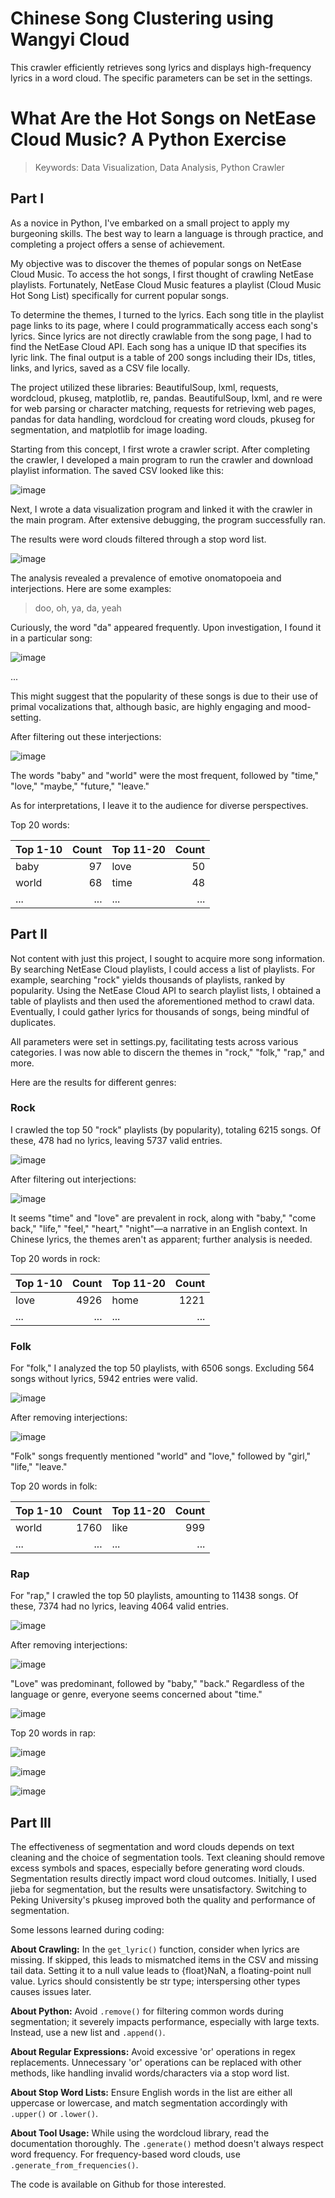 # Chinese Song Clustering using Wangyi Cloud

This crawler efficiently retrieves song lyrics and displays high-frequency lyrics in a word cloud. The specific parameters can be set in the settings.

# What Are the Hot Songs on NetEase Cloud Music? A Python Exercise

> Keywords: Data Visualization, Data Analysis, Python Crawler

## Part I

As a novice in Python, I've embarked on a small project to apply my burgeoning skills. The best way to learn a language is through practice, and completing a project offers a sense of achievement.

My objective was to discover the themes of popular songs on NetEase Cloud Music. To access the hot songs, I first thought of crawling NetEase playlists. Fortunately, NetEase Cloud Music features a playlist (Cloud Music Hot Song List) specifically for current popular songs.

To determine the themes, I turned to the lyrics. Each song title in the playlist page links to its page, where I could programmatically access each song's lyrics. Since lyrics are not directly crawlable from the song page, I had to find the NetEase Cloud API. Each song has a unique ID that specifies its lyric link. The final output is a table of 200 songs including their IDs, titles, links, and lyrics, saved as a CSV file locally.

The project utilized these libraries: BeautifulSoup, lxml, requests, wordcloud, pkuseg, matplotlib, re, pandas. BeautifulSoup, lxml, and re were for web parsing or character matching, requests for retrieving web pages, pandas for data handling, wordcloud for creating word clouds, pkuseg for segmentation, and matplotlib for image loading.

Starting from this concept, I first wrote a crawler script. After completing the crawler, I developed a main program to run the crawler and download playlist information. The saved CSV looked like this:

![image](https://github.com/AndyZhang1999/Wangyicloud_music_lyric_networks/assets/90740478/d8be3d25-7065-4b95-8913-de12e43f9427)


Next, I wrote a data visualization program and linked it with the crawler in the main program. After extensive debugging, the program successfully ran.

The results were word clouds filtered through a stop word list.

![image](https://github.com/AndyZhang1999/Wangyicloud_music_lyric_networks/assets/90740478/da52ddc8-84ce-4cac-af5f-f825221e89cf)


The analysis revealed a prevalence of emotive onomatopoeia and interjections. Here are some examples:

> doo, oh, ya, da, yeah

Curiously, the word "da" appeared frequently. Upon investigation, I found it in a particular song:

![image](https://github.com/AndyZhang1999/Wangyicloud_music_lyric_networks/assets/90740478/9752096c-2ee5-4df1-9539-bf1af8821d03)


...

This might suggest that the popularity of these songs is due to their use of primal vocalizations that, although basic, are highly engaging and mood-setting.

After filtering out these interjections:

![image](https://github.com/AndyZhang1999/Wangyicloud_music_lyric_networks/assets/90740478/0fa1b424-2a57-4904-a168-e586f5ddfb3b)


The words "baby" and "world" were the most frequent, followed by "time," "love," "maybe," "future," "leave."

As for interpretations, I leave it to the audience for diverse perspectives.

Top 20 words:

| Top 1-10 | Count | Top 11-20 | Count |
| :------ | ----: | :------- | ----: |
| baby    |   97 | love     |   50 |
| world   |   68 | time     |   48 |
| ...     |  ... | ...      |  ... |

## Part II

Not content with just this project, I sought to acquire more song information. By searching NetEase Cloud playlists, I could access a list of playlists. For example, searching "rock" yields thousands of playlists, ranked by popularity. Using the NetEase Cloud API to search playlist lists, I obtained a table of playlists and then used the aforementioned method to crawl data. Eventually, I could gather lyrics for thousands of songs, being mindful of duplicates.

All parameters were set in settings.py, facilitating tests across various categories. I was now able to discern the themes in "rock," "folk," "rap," and more.

Here are the results for different genres:

### Rock

I crawled the top 50 "rock" playlists (by popularity), totaling 6215 songs. Of these, 478 had no lyrics, leaving 5737 valid entries.

![image](https://github.com/AndyZhang1999/Wangyicloud_music_lyric_networks/assets/90740478/fe137ca6-09fc-4e41-81b8-4612761391e7)


After filtering out interjections:

![image](https://github.com/AndyZhang1999/Wangyicloud_music_lyric_networks/assets/90740478/09661abe-28be-4403-ad1d-4cfa4b91ba2b)


It seems "time" and "love" are prevalent in rock, along with "baby," "come back," "life," "feel," "heart," "night"—a narrative in an English context. In Chinese lyrics, the themes aren't as apparent; further analysis is needed.

Top 20 words in rock:

| Top 1-10 | Count | Top 11-20 | Count |
| :----- | ----: | :------ | ----: |
| love   | 4926 | home    | 1221 |
| ...    |  ... | ...     |  ... |

### Folk

For "folk," I analyzed the top 50 playlists, with 6506 songs. Excluding 564 songs without lyrics, 5942 entries were valid.

![image](https://github.com/AndyZhang1999/Wangyicloud_music_lyric_networks/assets/90740478/3c8232b3-3e5f-4a7c-83c8-e861aa9eb110)


After removing interjections:

![image](https://github.com/AndyZhang1999/Wangyicloud_music_lyric_networks/assets/90740478/3c3e62d3-4e14-4f52-8383-99a276b75e06)


"Folk" songs frequently mentioned "world" and "love," followed by "girl," "life," "leave."

Top 20 words in folk:

| Top 1-10 | Count | Top 11-20 | Count |
| :----- | ----: | :------ | ----: |
| world  | 1760 | like    |  999 |
| ...    |  ... | ...     |  ... |

### Rap

For "rap," I crawled the top 50 playlists, amounting to 11438 songs. Of these, 7374 had no lyrics, leaving 4064 valid entries.

![image](https://github.com/AndyZhang1999/Wangyicloud_music_lyric_networks/assets/90740478/598b389d-1ea4-47ff-ab1c-78b3c442b257)


After removing interjections:

![image](https://github.com/AndyZhang1999/Wangyicloud_music_lyric_networks/assets/90740478/60b64d7e-6471-479f-8b64-ade6619832bd)


"Love" was predominant, followed by "baby," "back." Regardless of the language or genre, everyone seems concerned about "time."

![image](https://github.com/AndyZhang1999/Wangyicloud_music_lyric_networks/assets/90740478/064fc9a8-b5a8-44bf-993e-258f00c95a3d)

Top 20 words in rap:

![image](https://github.com/AndyZhang1999/Wangyicloud_music_lyric_networks/assets/90740478/06611460-e19a-464d-8d40-996f3fb68b6d)

![image](https://github.com/AndyZhang1999/Wangyicloud_music_lyric_networks/assets/90740478/4ac6065a-4cb2-4020-8005-e2e25b901dae)

![image](https://github.com/AndyZhang1999/Wangyicloud_music_lyric_networks/assets/90740478/3e6406ee-8f38-40af-87e3-1d79e43a49a8)

## Part III

The effectiveness of segmentation and word clouds depends on text cleaning and the choice of segmentation tools. Text cleaning should remove excess symbols and spaces, especially before generating word clouds. Segmentation results directly impact word cloud outcomes. Initially, I used jieba for segmentation, but the results were unsatisfactory. Switching to Peking University's pkuseg improved both the quality and performance of segmentation.

Some lessons learned during coding:

**About Crawling:** In the `get_lyric()` function, consider when lyrics are missing. If skipped, this leads to mismatched items in the CSV and missing tail data. Setting it to a null value leads to {float}NaN, a floating-point null value. Lyrics should consistently be str type; interspersing other types causes issues later.

**About Python:** Avoid `.remove()` for filtering common words during segmentation; it severely impacts performance, especially with large texts. Instead, use a new list and `.append()`.

**About Regular Expressions:** Avoid excessive 'or' operations in regex replacements. Unnecessary 'or' operations can be replaced with other methods, like handling invalid words/characters via a stop word list.

**About Stop Word Lists:** Ensure English words in the list are either all uppercase or lowercase, and match segmentation accordingly with `.upper()` or `.lower()`.

**About Tool Usage:** While using the wordcloud library, read the documentation thoroughly. The `.generate()` method doesn't always respect word frequency. For frequency-based word clouds, use `.generate_from_frequencies()`.

The code is available on Github for those interested.

